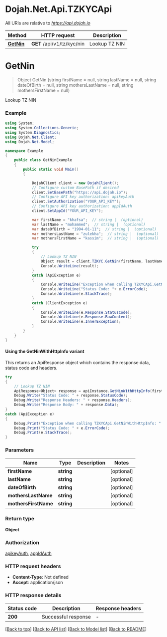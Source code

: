 # Dojah.Net.Api.TZKYCApi

All URIs are relative to *https://api.dojah.io*

| Method | HTTP request | Description |
|--------|--------------|-------------|
| [**GetNin**](TZKYCApi.md#getnin) | **GET** /api/v1/tz/kyc/nin | Lookup TZ NIN |

<a name="getnin"></a>
# **GetNin**
> Object GetNin (string firstName = null, string lastName = null, string dateOfBirth = null, string mothersLastName = null, string mothersFirstName = null)

Lookup TZ NIN

### Example
```csharp
using System;
using System.Collections.Generic;
using System.Diagnostics;
using Dojah.Net.Client;
using Dojah.Net.Model;

namespace Example
{
    public class GetNinExample
    {
        public static void Main()
        {

            DojahClient client = new DojahClient();
            // Configure custom BasePath if desired
            client.SetBasePath("https://api.dojah.io");
            // Configure API key authorization: apikeyAuth
            client.SetAuthorization("YOUR_API_KEY");
            // Configure API key authorization: appIdAuth
            client.SetAppId("YOUR_API_KEY");

            var firstName = "khafsa";  // string |  (optional) 
            var lastName = "mohammed";  // string |  (optional) 
            var dateOfBirth = "1994-01-11";  // string |  (optional) 
            var mothersLastName = "zulekha";  // string |  (optional) 
            var mothersFirstName = "kassim";  // string |  (optional) 

            try
            {
                // Lookup TZ NIN
                Object result = client.TZKYC.GetNin(firstName, lastName, dateOfBirth, mothersLastName, mothersFirstName);
                Console.WriteLine(result);
            }
            catch (ApiException e)
            {
                Console.WriteLine("Exception when calling TZKYCApi.GetNin: " + e.Message);
                Console.WriteLine("Status Code: "+ e.ErrorCode);
                Console.WriteLine(e.StackTrace);
            }
            catch (ClientException e)
            {
                Console.WriteLine(e.Response.StatusCode);
                Console.WriteLine(e.Response.RawContent);
                Console.WriteLine(e.InnerException);
            }
        }
    }
}
```

#### Using the GetNinWithHttpInfo variant
This returns an ApiResponse object which contains the response data, status code and headers.

```csharp
try
{
    // Lookup TZ NIN
    ApiResponse<Object> response = apiInstance.GetNinWithHttpInfo(firstName, lastName, dateOfBirth, mothersLastName, mothersFirstName);
    Debug.Write("Status Code: " + response.StatusCode);
    Debug.Write("Response Headers: " + response.Headers);
    Debug.Write("Response Body: " + response.Data);
}
catch (ApiException e)
{
    Debug.Print("Exception when calling TZKYCApi.GetNinWithHttpInfo: " + e.Message);
    Debug.Print("Status Code: " + e.ErrorCode);
    Debug.Print(e.StackTrace);
}
```

### Parameters

| Name | Type | Description | Notes |
|------|------|-------------|-------|
| **firstName** | **string** |  | [optional]  |
| **lastName** | **string** |  | [optional]  |
| **dateOfBirth** | **string** |  | [optional]  |
| **mothersLastName** | **string** |  | [optional]  |
| **mothersFirstName** | **string** |  | [optional]  |

### Return type

**Object**

### Authorization

[apikeyAuth](../README.md#apikeyAuth), [appIdAuth](../README.md#appIdAuth)

### HTTP request headers

 - **Content-Type**: Not defined
 - **Accept**: application/json


### HTTP response details
| Status code | Description | Response headers |
|-------------|-------------|------------------|
| **200** | Successful response |  -  |

[[Back to top]](#) [[Back to API list]](../README.md#documentation-for-api-endpoints) [[Back to Model list]](../README.md#documentation-for-models) [[Back to README]](../README.md)

